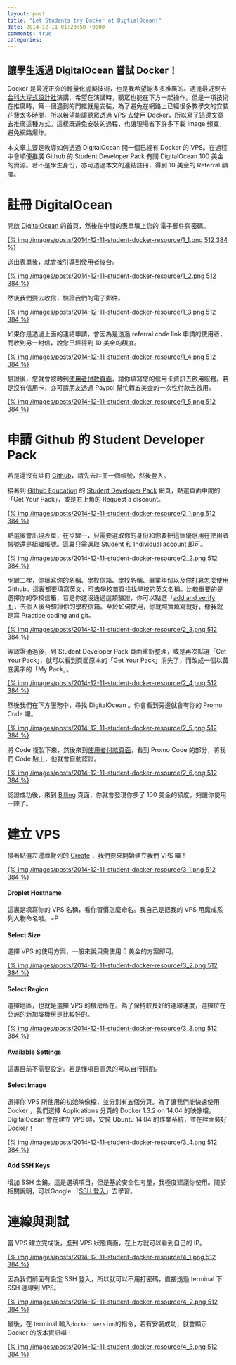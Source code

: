 ```yaml
---
layout: post
title: "Let Students try Docker at DigtialOcean!"
date: 2014-12-11 01:20:58 +0800
comments: true
categories:
---
```


讓學生透過 DigitalOcean 嘗試 Docker！
-----------------------------------

Docker 是最近正夯的輕量化虛擬技術，也是我希望能多多推廣的。適逢最近要去[台科大程式設計社](http://ntustcoding.club/)演講，希望在演講時，聽眾也能在下方一起操作。但是一項技術在推廣時，第一個遇到的門檻就是安裝，為了避免在網路上已經很多教學文的安裝花費太多時間，所以希望能讓聽眾透過 VPS 去使用 Docker，所以寫了這邊文章去推廣這種方式。這樣既避免安裝的過程，也讓現場省下許多下載 Image 頻寬，避免網路爆炸。

本文章主要是教導如何透過 DigitalOcean 開一個已經有 Docker 的 VPS。在過程中會順便推廣 Github 的 Student Developer Pack 有關 DigitalOcean  100 美金的資源。若不是學生身份，亦可透過本文的連結註冊，得到 10 美金的 Referral 額度。

<!-- more -->

# 註冊 DigitalOcean
開啟 [DigitalOcean](http://goo.gl/P9rn2B) 的首頁，然後在中間的表單填上您的 電子郵件與密碼。

[{% img /images/posts/2014-12-11-student-docker-resource/1_1.png 512 384 %}](/images/posts/2014-12-11-student-docker-resource/1_1.png)

送出表單後，就會被引導到使用者後台。

[{% img /images/posts/2014-12-11-student-docker-resource/1_2.png 512 384 %}](/images/posts/2014-12-11-student-docker-resource/1_2.png)

然後我們要去收信，驗證我們的電子郵件。

[{% img /images/posts/2014-12-11-student-docker-resource/1_3.png 512 384 %}](/images/posts/2014-12-11-student-docker-resource/1_3.png)

如果你是透過上面的連結申請，會因為是透過 referral code link 申請的使用者，而收到另一封信，說您已經得到 10 美金的額度。

[{% img /images/posts/2014-12-11-student-docker-resource/1_4.png 512 384 %}](/images/posts/2014-12-11-student-docker-resource/1_4.png)

驗證後，您就會被轉到[使用者付款頁面](https://cloud.digitalocean.com/user_payment_profiles)，請你填寫您的信用卡資訊去啟用服務。若是沒有信用卡，亦可請朋友透過 Paypal 幫忙轉五美金的一次性付款去啟用。

[{% img /images/posts/2014-12-11-student-docker-resource/1_5.png 512 384 %}](/images/posts/2014-12-11-student-docker-resource/1_5.png)

# 申請 Github 的 Student Developer Pack
若是還沒有註冊 [Github]()，請先去註冊一個帳號，然後登入。

接著到 [Github Education]() 的 [Student Developer Pack]() 網頁，點選頁面中間的「Get Your Pack」，或是右上角的 Request a discount。

[{% img /images/posts/2014-12-11-student-docker-resource/2_1.png 512 384 %}](/images/posts/2014-12-11-student-docker-resource/2_1.png)

點選後會出現表單，在步驟一，只需要選取你的身份和你要把這個優惠用在使用者帳號還是組織帳號。這裏只需選取 Student 和 Individual account 即可。

[{% img /images/posts/2014-12-11-student-docker-resource/2_2.png 512 384 %}](/images/posts/2014-12-11-student-docker-resource/2_2.png)

步驟二裡，你填寫你的名稱、學校信箱、學校名稱、畢業年份以及你打算怎麼使用Github。這裏都要填寫英文，可去學校首頁找找學校的英文名稱。比較重要的是選擇你的學校信箱，若是你還沒通過這類驗證，你可以點選「[add and verify it](https://github.com/settings/emails)」，去個人後台驗證你的學校信箱。至於如何使用，你就照實填寫就好，像我就是寫 Practice coding and git。

[{% img /images/posts/2014-12-11-student-docker-resource/2_3.png 512 384 %}](/images/posts/2014-12-11-student-docker-resource/2_3.png)

等認證通過後，到 Student Developer Pack 頁面重新整理，或是再次點選「Get Your Pack」，就可以看到頁面原本的「Get Your Pack」消失了，而改成一個以黃底黑字的「My Pack」。

[{% img /images/posts/2014-12-11-student-docker-resource/2_4.png 512 384 %}](/images/posts/2014-12-11-student-docker-resource/2_4.png)

然後我們在下方服務中，尋找 DigitalOcean 。你會看到旁邊就會有你的 Promo Code 囉。

[{% img /images/posts/2014-12-11-student-docker-resource/2_5.png 512 384 %}](/images/posts/2014-12-11-student-docker-resource/2_5.png)

將 Code 複製下來，然後來到[使用者付款頁面](https://cloud.digitalocean.com/user_payment_profiles)，看到 Promo Code 的部分，將我們 Code 貼上，他就會自動認證。

[{% img /images/posts/2014-12-11-student-docker-resource/2_6.png 512 384 %}](/images/posts/2014-12-11-student-docker-resource/2_6.png)

認證成功後，來到 [Billing](https://cloud.digitalocean.com/billing) 頁面，你就會發現你多了 100 美金的額度，夠讓你使用一陣子。

# 建立 VPS
接著點選左邊導覽列的 [Create](https://cloud.digitalocean.com/droplets/new) ，我們要來開始建立我們 VPS 囉！

[{% img /images/posts/2014-12-11-student-docker-resource/3_1.png 512 384 %}](/images/posts/2014-12-11-student-docker-resource/3_1.png)

#### Droplet Hostname
這裏是填寫你的 VPS 名稱，看你習慣怎麼命名。我自己是把我的 VPS 用魔戒系列人物命名啦。=P

#### Select Size
選擇 VPS 的使用方案，一般來說只需使用 5 美金的方案即可。

[{% img /images/posts/2014-12-11-student-docker-resource/3_2.png 512 384 %}](/images/posts/2014-12-11-student-docker-resource/3_2.png)

#### Select Region
選擇地區，也就是選擇 VPS 的機房所在。為了保持較良好的連線速度，選擇位在亞洲的新加坡機房是比較好的。

[{% img /images/posts/2014-12-11-student-docker-resource/3_3.png 512 384 %}](/images/posts/2014-12-11-student-docker-resource/3_3.png)

#### Available Settings
這裏目前不需要設定。若是懂項目意思的可以自行斟酌。

#### Select Image
選擇你 VPS 所使用的初始映像檔，並分別有五個分頁。為了讓我們能快速使用 Docker ，我們選擇 Applications 分頁的 Docker 1.3.2 on 14.04 的映像檔。DigitalOcean 會在建立 VPS 時，安裝 Ubuntu 14.04 的作業系統，並在裡面裝好 Docker！

[{% img /images/posts/2014-12-11-student-docker-resource/3_4.png 512 384 %}](/images/posts/2014-12-11-student-docker-resource/3_4.png)

#### Add SSH Keys
增加 SSH 金鑰。這是選填項目，但是基於安全性考量，我極度建議你使用。關於相關說明，可以Google 「[SSH 登入](https://www.google.com.tw/webhp?#newwindow=1&q=SSH+%E7%99%BB%E5%85%A5)」去學習。

# 連線與測試
當 VPS 建立完成後，進到 VPS 狀態頁面，在上方就可以看到自己的 IP。

[{% img /images/posts/2014-12-11-student-docker-resource/4_1.png 512 384 %}](/images/posts/2014-12-11-student-docker-resource/4_1.png)

因為我們前面有設定 SSH 登入，所以就可以不用打密碼，直接透過 terminal 下 SSH 連線到 VPS。

[{% img /images/posts/2014-12-11-student-docker-resource/4_2.png 512 384 %}](/images/posts/2014-12-11-student-docker-resource/4_2.png)

最後，在 terminal 輸入`docker version`的指令，若有安裝成功，就會顯示 Docker 的版本資訊囉！

[{% img /images/posts/2014-12-11-student-docker-resource/4_3.png 512 384 %}](/images/posts/2014-12-11-student-docker-resource/4_3.png)
